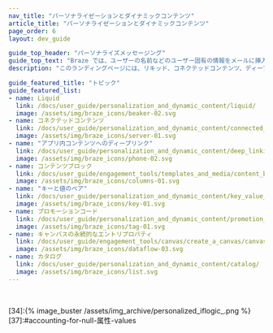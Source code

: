 ```yaml
---
nav_title: "パーソナライゼーションとダイナミックコンテンツ"
article_title: "パーソナライゼーションとダイナミックコンテンツ"
page_order: 6
layout: dev_guide

guide_top_header: "パーソナライズメッセージング"
guide_top_text: "Braze では、ユーザーの名前などのユーザー固有の情報をメールに挿入することで、キャンペーンをカスタマイズできます。"
description: "このランディングページには、リキッド、コネクテッドコンテンツ、ディープリンク、コンテンツブロック、プロモーションコードなど、Brazeのパーソナライゼーションとダイナミックなの内容が含まれています。"

guide_featured_title: "トピック"
guide_featured_list:
- name: Liquid
  link: /docs/user_guide/personalization_and_dynamic_content/liquid/
  image: /assets/img/braze_icons/beaker-02.svg
- name: コネクテッドコンテンツ
  link: /docs/user_guide/personalization_and_dynamic_content/connected_content/
  image: /assets/img/braze_icons/server-01.svg
- name: "アプリ内コンテンツへのディープリンク"
  link: /docs/user_guide/personalization_and_dynamic_content/deep_linking_to_in-app_content/
  image: /assets/img/braze_icons/phone-02.svg
- name: コンテンツブロック
  link: /docs/user_guide/engagement_tools/templates_and_media/content_blocks/
  image: /assets/img/braze_icons/columns-01.svg
- name: "キーと値のペア"
  link: /docs/user_guide/personalization_and_dynamic_content/key_value_pairs/
  image: /assets/img/braze_icons/key-01.svg
- name: プロモーションコード
  link: /docs/user_guide/personalization_and_dynamic_content/promotion_codes/
  image: /assets/img/braze_icons/tag-01.svg
- name: キャンバスの永続的なエントリプロパティ
  link: /docs/user_guide/engagement_tools/canvas/create_a_canvas/canvas_entry_properties_event_properties/canvas_persistent_entry_properties/
  image: /assets/img/braze_icons/dataflow-03.svg
- name: カタログ
  link: /docs/user_guide/personalization_and_dynamic_content/catalog/
  image: /assets/img/braze_icons/list.svg
---
```


<br>

[31]:https://docs.shopify.com/themes/liquid/tags/variable-tags
[32]:https://docs.shopify.com/themes/liquid/tags/iteration-tags
[34]:{% image_buster /assets/img_archive/personalized_iflogic_.png %}
[37]:\#accounting-for-null-属性-values
